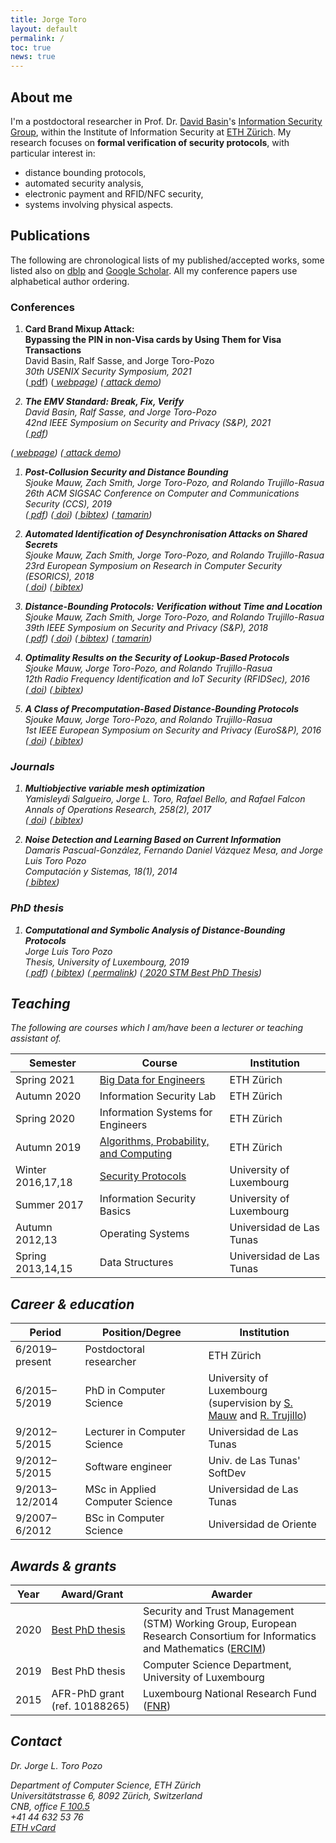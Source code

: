 ```yaml
---
title: Jorge Toro
layout: default
permalink: /
toc: true
news: true
---
```


## About me

I'm a postdoctoral researcher in Prof. Dr. [David Basin](https://www.inf.ethz.ch/personal/basin/)'s [Information Security Group](http://www.infsec.ethz.ch/), within the Institute of Information Security at [ETH Zürich](https://www.ethz.ch/en). My research focuses on **formal verification of security protocols**, with particular interest in:
* distance bounding protocols,
* automated security analysis,
* electronic payment and RFID/NFC security,
* systems involving physical aspects.

## Publications

The following are chronological lists of my published/accepted works, some listed also on [dblp](https://dblp.org/search?q=jorge%20toro-pozo) and [Google Scholar](https://scholar.google.com/citations?user=mF6Rm5oAAAAJ). All my conference papers use alphabetical author ordering.

### Conferences

1. **Card Brand Mixup Attack:**<br />
**Bypassing the PIN in non-Visa cards by Using Them for Visa Transactions**<br />
David Basin, Ralf Sasse, and Jorge Toro-Pozo<br />
*30th USENIX Security Symposium, 2021*<br />
([<i class="far fa-file-pdf fs-point-9"></i> pdf](/assets/files/papers/USENIX21.pdf)) 
([<i class='fas fa-link fs-point-8'/> webpage](https://emvrace.github.io/)) 
([<i class="fab fa-youtube fs-point-8"></i> attack demo](https://youtu.be/8d7UgIiMRBU))

1. **The EMV Standard: Break, Fix, Verify**<br />
David Basin, Ralf Sasse, and Jorge Toro-Pozo<br />
*42nd IEEE Symposium on Security and Privacy (S&P), 2021*<br />
([<i class="ai ai-arxiv fs-point-9"></i> pdf](https://arxiv.org/pdf/2006.08249.pdf))
<!--([doi]()) -->
<!--([bibtex]()) -->
([<i class='fas fa-link fs-point-8'/> webpage](https://emvrace.github.io/))
([<i class="fab fa-youtube fs-point-8"></i> attack demo](https://youtu.be/JyUsMLxCCt8))

1. **Post-Collusion Security and Distance Bounding**<br />
Sjouke Mauw, Zach Smith, Jorge Toro-Pozo, and Rolando Trujillo-Rasua<br />
*26th ACM SIGSAC Conference on Computer and Communications Security (CCS), 2019*<br />
([<i class="far fa-file-pdf fs-point-9"></i> pdf](/assets/files/papers/CCS19.pdf)) 
([<i class="ai ai-acmdl fs-point-9"></i> doi](https://doi.org/10.1145/3319535.3345651)) 
([<i class="ai ai-dblp"></i> bibtex](https://dblp.uni-trier.de/rec/bibtex/conf/ccs/MauwSTT19)) 
([<i class="fab fa-github fs-point-9"></i> tamarin](https://github.com/jorgetp/dbverify))

1. **Automated Identification of Desynchronisation Attacks on Shared Secrets**<br />
Sjouke Mauw, Zach Smith, Jorge Toro-Pozo, and Rolando Trujillo-Rasua<br />
*23rd European Symposium on Research in Computer Security (ESORICS), 2018*<br />
([<i class="ai ai-springer"></i> doi](https://doi.org/10.1007/978-3-319-99073-6_20)) 
([<i class="ai ai-dblp"></i> bibtex](https://dblp.uni-trier.de/rec/bibtex/conf/esorics/MauwSTT18))

1. **Distance-Bounding Protocols: Verification without Time and Location**<br />
Sjouke Mauw, Zach Smith, Jorge Toro-Pozo, and Rolando Trujillo-Rasua<br />
*39th IEEE Symposium on Security and Privacy (S&P), 2018*<br />
([<i class="far fa-file-pdf fs-point-9"></i> pdf](/assets/files/papers/SP18.pdf)) 
([<i class="ai ai-ieee"></i> doi](https://doi.org/10.1109/SP.2018.00001)) 
([<i class="ai ai-dblp"></i> bibtex](https://dblp.uni-trier.de/rec/bibtex/conf/sp/MauwSTT18)) 
([<i class="fab fa-github fs-point-9"></i> tamarin](https://github.com/jorgetp/dbverify))

1. **Optimality Results on the Security of Lookup-Based Protocols**<br />
Sjouke Mauw, Jorge Toro-Pozo, and Rolando Trujillo-Rasua<br />
*12th Radio Frequency Identification and IoT Security (RFIDSec), 2016*<br />
([<i class="ai ai-springer"></i> doi](https://doi.org/10.1007/978-3-319-62024-4_10)) 
([<i class="ai ai-dblp"></i> bibtex](https://dblp.uni-trier.de/rec/bibtex/conf/rfidsec/MauwTT16))

1. **A Class of Precomputation-Based Distance-Bounding Protocols**<br />
Sjouke Mauw, Jorge Toro-Pozo, and Rolando Trujillo-Rasua<br />
*1st IEEE European Symposium on Security and Privacy (EuroS&P), 2016*<br />
([<i class="ai ai-ieee"></i> doi](https://doi.org/10.1109/EuroSP.2016.19)) 
([<i class="ai ai-dblp"></i> bibtex](https://dblp.uni-trier.de/rec/bibtex/conf/eurosp/MauwTT16))

### Journals

1. **Multiobjective variable mesh optimization**<br />
Yamisleydi Salgueiro, Jorge L. Toro, Rafael Bello, and Rafael Falcon<br />
*Annals of Operations Research, 258(2), 2017*<br />
([<i class="ai ai-springer"></i> doi](https://doi.org/10.1007/s10479-016-2221-5)) 
([<i class="ai ai-dblp"></i> bibtex](https://dblp.uni-trier.de/rec/bibtex/journals/anor/SalgueiroTBF17))

1. **Noise Detection and Learning Based on Current Information**<br />
Damaris Pascual-González, Fernando Daniel Vázquez Mesa, and Jorge Luis Toro Pozo<br />
*Computación y Sistemas, 18(1), 2014*<br />
([<i class="ai ai-dblp"></i> bibtex](https://dblp.uni-trier.de/rec/bibtex/journals/cys/Pascual-GonzalezMP14))

### PhD thesis

1. **Computational and Symbolic Analysis of Distance-Bounding Protocols**<br />
Jorge Luis Toro Pozo<br />
*Thesis, University of Luxembourg, 2019*<br />
([<i class="far fa-file-pdf fs-point-9"></i> pdf](/assets/files/thesis/thesis-jorge.pdf)) 
([<i class="ai ai-dblp"></i> bibtex](https://dblp.org/rec/phd/basesearch/Pozo19.html?view=bibtex)) 
([<i class='fas fa-link fs-point-8'/> permalink](http://hdl.handle.net/10993/39506)) 
([<i class="fas fa-award fs-point-9"></i> 2020 STM Best PhD Thesis](https://www.iit.cnr.it/STM-WG/contentpage06.html))

## Teaching

The following are courses which I am/have been a lecturer or teaching assistant of.

Semester | Course | Institution
-- | -- | --
Spring 2021 | [Big Data for Engineers](https://systems.ethz.ch/education/courses/2021-spring/big-data-for-engineers.html) | ETH Zürich
Autumn 2020 | Information Security Lab | ETH Zürich
Spring 2020 | Information Systems for Engineers | ETH Zürich
Autumn 2019 | [Algorithms, Probability, and Computing](https://www.ti.inf.ethz.ch/ew/courses/APC19/index.html) | ETH Zürich
Winter 2016,17,18 | [Security Protocols](https://satoss.uni.lu/courses/securityprotocols/) | University of Luxembourg
Summer 2017 | Information Security Basics | University of Luxembourg
Autumn 2012,13 | Operating Systems | Universidad de Las Tunas
Spring 2013,14,15 | Data Structures | Universidad de Las Tunas

## Career & education

Period | Position/Degree | Institution
-- | -- | --
6/2019–present | Postdoctoral researcher | ETH Zürich<!--<br />(in D. Basin's [Infosec](http://www.infsec.ethz.ch/) group)-->
6/2015–5/2019 | <i class="fa fa-graduation-cap"></i> PhD in Computer Science | University of Luxembourg<br />(supervision by [S. Mauw](https://satoss.uni.lu/sjouke/) and [R. Trujillo](https://www.deakin.edu.au/about-deakin/people/rolando-trujillo-rasua))
9/2012–5/2015 | Lecturer in Computer Science | Universidad de Las Tunas
9/2012–5/2015 | Software engineer | Univ. de Las Tunas' SoftDev
9/2013–12/2014 | <i class="fa fa-graduation-cap"></i> MSc in Applied Computer Science | Universidad de Las Tunas
9/2007–6/2012 | <i class="fa fa-graduation-cap"></i> BSc in Computer Science | Universidad de Oriente

## Awards & grants

Year | Award/Grant | Awarder
-- | -- | --
2020 | [<i class="fas fa-award fs-point-9"></i> Best PhD thesis](https://www.iit.cnr.it/STM-WG/contentpage06.html) | Security and Trust Management (STM) Working Group, European Research Consortium for Informatics and Mathematics ([ERCIM](https://www.ercim.eu/))
2019 | <i class="fas fa-award fs-point-9"></i> Best PhD thesis | Computer Science Department, University of Luxembourg
2015 | AFR-PhD grant (ref. 10188265) | Luxembourg National Research Fund ([FNR](https://www.fnr.lu/))

## Contact

Dr. Jorge L. Toro Pozo<br />
<!--Institute of Information Security<br />-->
Department of Computer Science, ETH Zürich<br />
<i class="fas fa-map-marker-alt"></i> Universitätstrasse 6, 8092 Zürich, Switzerland<br />
<i class="fas fa-building fs-point-9"></i> CNB, office [F 100.5](http://www.rauminfo.ethz.ch/Rauminfo/grundrissplan.gif?gebaeude=CNB&geschoss=F&raumNr=100.5&)<br />
<i class="fas fa-phone fs-point-9"></i> +41 44 632 53 76‬<br />
<i class="fas fa-address-card fs-point-9"></i> [ETH vCard](https://infsec.ethz.ch/people/detail/Toro%20Pozo.vcard.vcf?persid=260607&addressType=5)‬
